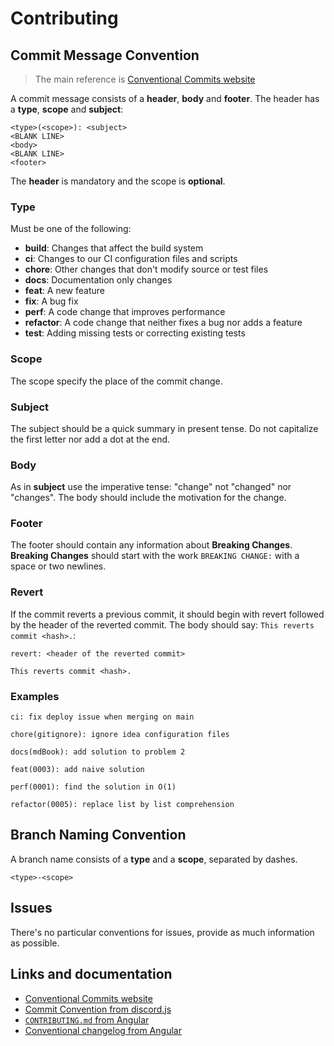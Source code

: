 # Contributing

## Commit Message Convention

> The main reference is [Conventional Commits website](https://www.conventionalcommits.org/en/v1.0.0/)

A commit message consists of a **header**, **body** and **footer**. The header
has a **type**, **scope** and **subject**:

```
<type>(<scope>): <subject>
<BLANK LINE>
<body>
<BLANK LINE>
<footer>
```

The **header** is mandatory and the scope is **optional**.

### Type

Must be one of the following:

* **build**: Changes that affect the build system
* **ci**: Changes to our CI configuration files and scripts
* **chore**: Other changes that don't modify source or test files
* **docs**: Documentation only changes
* **feat**: A new feature
* **fix**: A bug fix
* **perf**: A code change that improves performance
* **refactor**: A code change that neither fixes a bug nor adds a feature
* **test**: Adding missing tests or correcting existing tests

### Scope

The scope specify the place of the commit change.

### Subject

The subject should be a quick summary in present tense. Do not capitalize the
first letter nor add a dot at the end.

### Body

As in **subject** use the imperative tense: "change" not "changed" nor
"changes". The body should include the motivation for the change.

### Footer

The footer should contain any information about **Breaking Changes**.
**Breaking Changes** should start with the work `BREAKING CHANGE:` with a space
or two newlines.

### Revert

If the commit reverts a previous commit, it should begin with revert followed by
the header of the reverted commit. The body should say: `This reverts commit
<hash>.`:

```
revert: <header of the reverted commit>

This reverts commit <hash>.
```

### Examples

```
ci: fix deploy issue when merging on main

chore(gitignore): ignore idea configuration files

docs(mdBook): add solution to problem 2

feat(0003): add naive solution

perf(0001): find the solution in O(1)

refactor(0005): replace list by list comprehension
```

## Branch Naming Convention

A branch name consists of a **type** and a **scope**, separated by dashes.

```
<type>-<scope>
```

## Issues

There's no particular conventions for issues, provide as much information as
possible.

## Links and documentation

* [Conventional Commits website](https://www.conventionalcommits.org/en/v1.0.0/)
* [Commit Convention from discord.js](https://github.com/discordjs/discord.js-next/blob/master/.github/COMMIT_CONVENTION.md)
* [`CONTRIBUTING.md` from Angular](https://github.com/angular/angular/blob/master/CONTRIBUTING.md)
* [Conventional changelog from Angular](https://github.com/conventional-changelog/conventional-changelog/tree/master/packages/conventional-changelog-angular)